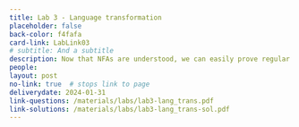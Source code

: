 ```yaml
---
title: Lab 3 - Language transformation
placeholder: false
back-color: f4fafa
card-link: LabLink03
# subtitle: And a subtitle
description: Now that NFAs are understood, we can easily prove regular closure for a variety of operations. 
people:
layout: post
no-link: true  # stops link to page 
deliverydate: 2024-01-31
link-questions: /materials/labs/lab3-lang_trans.pdf
link-solutions: /materials/labs/lab3-lang_trans-sol.pdf
---
```











